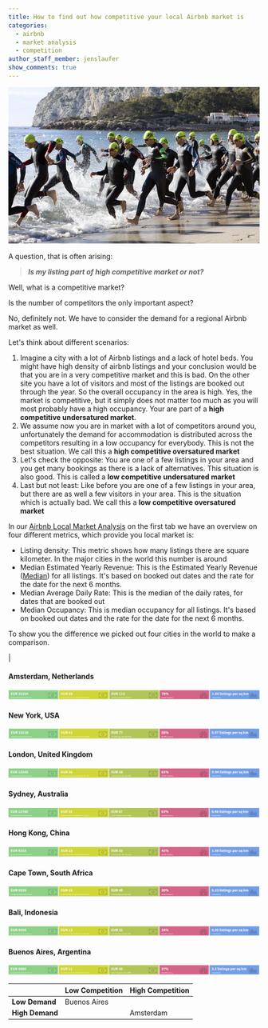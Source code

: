 ```yaml
---
title: How to find out how competitive your local Airbnb market is
categories:
  - airbnb
  - market analysis
  - competition
author_staff_member: jenslaufer
show_comments: true
---
```





<!--



-->




![Competition](/images/competition.jpg)

A question, that is often arising:

> ***Is my listing part of high competitive market or not?***

Well, what is a competitive market? 

Is the number of competitors the only important aspect?

No, definitely not. We have to consider the demand for a regional Airbnb market as well.

Let's think about different scenarios:

   1. Imagine a city with a lot of Airbnb listings and a lack of hotel beds. You might have high density of airbnb listings and your conclusion would be that you are in a very competitive market and this is bad. On the other site you have a lot of visitors and most of the listings are booked out through the year. 
So the overall occupancy in the area is high. Yes, the market is competitive, but it simply does not matter too much as you will most probably have a high occupancy. Your are part of a **high competitive undersatured market**.
   2. We assume now you are in market with a lot of competitors around you, unfortunately the demand for accommodation is distributed across the competitors resulting in a low occupancy for everybody. This is not the best situation. We call this a **high competitive oversatured market** 
   3. Let's check the opposite: You are one of a few listings in your area and you get many bookings as there is a lack of alternatives. This situation is also good. This is called a **low competitive undersatured market**
   4. Last but not least: Like before you are one of a few listings in your area, but there are as well a few visitors in your area. This is the situation which is actually bad. We call this a **low competitive oversatured market**



In our [Airbnb Local Market Analysis](/products/airbnb_local_market_analysis/) on the first tab we have an overview on four
different metrics, which provide you local market is:

   * Listing density:  This metric shows how many listings there are square kilometer. In the major cities in the world this number is around
   * Median Estimated Yearly Revenue: This is the Estimated Yearly Revenue ([Median](https://en.wikipedia.org/wiki/Median)) for all listings. It's based on booked out dates and the rate for the date for the next 6 months.
   * Median Average Daily Rate: This is the median of the daily rates, for dates that are booked out
   * Median Occupancy: This is median occupancy for all listings.  It's based on booked out dates and the rate for the date for the next 6 months.

To show you the difference we picked out four cities in the world to make a comparison.

<!--
What factors influence  a local airbnb market
Factors:

Demand/supply (occupancy),
Rate

-->
| 

#### Amsterdam, Netherlands

![Report Metrics for Amsterdam](/images/metrics_amsterdam.PNG)

#### New York, USA

![Report Metrics for New York](/images/metrics_new_york.PNG)

#### London, United Kingdom

![Report Metrics for London](/images/metrics_london.PNG)

#### Sydney, Australia

![Report Metrics for Sydney](/images/metrics_sydney.PNG)

#### Hong Kong, China

![Report Metrics for Hong Kong](/images/metrics_hong_kong.PNG)
 
#### Cape Town, South Africa

![Report Metrics for Cape Town](/images/metrics_cape_town.PNG)

#### Bali, Indonesia

![Report Metrics for Bali](/images/metrics_bali_denpasar.PNG)

#### Buenos Aires, Argentina

![Report Metrics for Buenos Aires](/images/metrics_buenos_aires.PNG)



|              |  Low Competition | High Competition |
| ------------ | ---------------- | ---------------- |
| **Low Demand**   |       Buenos Aires           |          |
| **High Demand**  |                  |    Amsterdam              |
